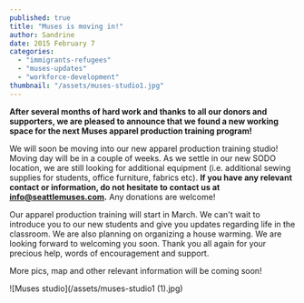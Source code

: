 ```yaml
---
published: true
title: "Muses is moving in!"
author: Sandrine
date: 2015 February 7
categories: 
  - "immigrants-refugees"
  - "muses-updates"
  - "workforce-development"
thumbnail: "/assets/muses-studio1.jpg"
---
```


**After several months of hard work and thanks to all our donors and supporters, we are pleased to announce that we found a new working space for the next Muses apparel production training program!**

We will soon be moving into our new apparel production training studio! Moving day will be in a couple of weeks. As we settle in our new SODO location, we are still looking for additional equipment (i.e. additional sewing supplies for students, office furniture, fabrics etc). **If you have any relevant contact or information, do not hesitate to contact us at info@seattlemuses.com.** Any donations are welcome!

Our apparel production training will start in March. We can't wait to introduce you to our new students and give you updates regarding life in the classroom. We are also planning on organizing a house warming. We are looking forward to welcoming you soon. Thank you all again for your precious help, words of encouragement and support.

More pics, map and other relevant information will be coming soon!

![Muses studio](/assets/muses-studio1 (1).jpg)
